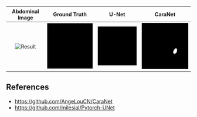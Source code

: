 |                                                        Abdominal Image                                                         |                                                          Ground Truth                                                           |                                                              U-Net                                                               |                                                              CaraNet                                                               |
|:------------------------------------------------------------------------------------------------------------------------------:|:-------------------------------------------------------------------------------------------------------------------------------:|:--------------------------------------------------------------------------------------------------------------------------------:|:----------------------------------------------------------------------------------------------------------------------------------:|
| <div align=center><img src="https://github.com/ytl0623/UNet-CaraNet/blob/main/figure/img.gif" width="240" alt="Result"/></div> | <div align=center><img src="https://github.com/ytl0623/UNet-CaraNet/blob/main/figure/mask.gif" width="240" alt="Result"/></div> | <div align=center><img src="https://github.com/ytl0623/UNet-CaraNet/blob/main/figure/U-Net.gif" width="240" alt="Result"/></div> | <div align=center><img src="https://github.com/ytl0623/UNet-CaraNet/blob/main/figure/CaraNet.gif" width="240" alt="Result"/></div> |

## References
- https://github.com/AngeLouCN/CaraNet
- https://github.com/milesial/Pytorch-UNet
